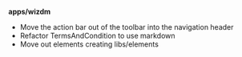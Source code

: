 **apps/wizdm**

* Move the action bar out of the toolbar into the navigation header
* Refactor TermsAndCondition to use markdown
* Move out elements creating libs/elements
